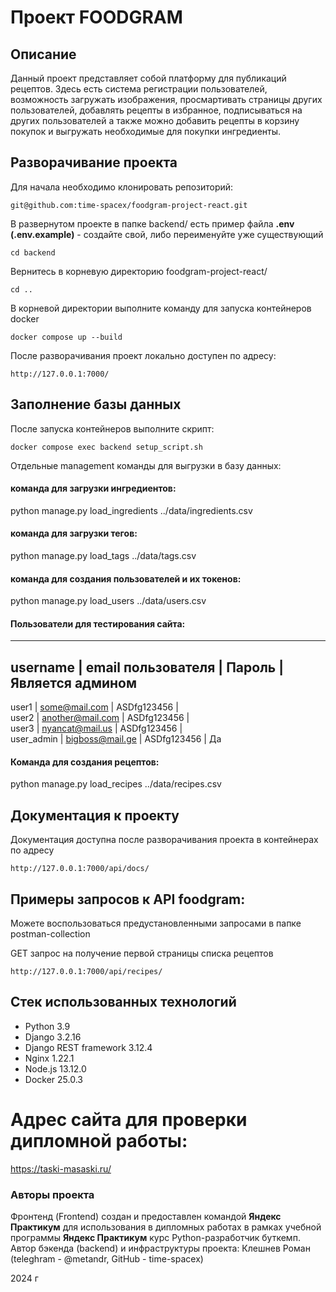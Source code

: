 # Проект FOODGRAM

## Описание

Данный проект представляет собой платформу для публикаций рецептов. Здесь есть система регистрации пользователей, возможность загружать изображения, просмартивать страницы других пользователей, добавлять рецепты в избранное, подписываться на других пользователей а также можно добавить рецепты в корзину покупок и выгружать необходимые для покупки ингредиенты.

## Разворачивание проекта

Для начала необходимо клонировать репозиторий:

```
git@github.com:time-spacex/foodgram-project-react.git
```

В развернутом проекте в папке backend/ есть пример файла **.env** **(.env.example)** - создайте свой, либо переименуйте уже существующий

```
cd backend
```

Вернитесь в корневую директорию foodgram-project-react/

```
cd ..
```

В корневой директории выполните команду для запуска контейнеров docker

```
docker compose up --build
```

После разворачивания проект локально доступен по адресу:
```
http://127.0.0.1:7000/
```

## Заполнение базы данных

После запуска контейнеров выполните скрипт:

```
docker compose exec backend setup_script.sh
```

Отдельные management команды для выгрузки в базу данных:

#### команда для загрузки ингредиентов:
python manage.py load_ingredients ../data/ingredients.csv

#### команда для загрузки тегов:
python manage.py load_tags ../data/tags.csv

#### команда для создания пользователей и их токенов:
python manage.py load_users ../data/users.csv

#### Пользователи для тестирования сайта:
-------------------------------------------------------------------------------------
username        |    email пользователя      |   Пароль          |   Является админом
-------------------------------------------------------------------------------------
user1           |    some@mail.com           |   ASDfg123456     |       
user2           |    another@mail.com        |   ASDfg123456     |       
user3           |    nyancat@mail.us         |   ASDfg123456     |       
user_admin      |    bigboss@mail.ge         |   ASDfg123456     |       Да

#### Команда для создания рецептов:

python manage.py load_recipes ../data/recipes.csv

## Документация к проекту

Документация доступна после разворачивания проекта в контейнерах по адресу 
```
http://127.0.0.1:7000/api/docs/
```

## Примеры запросов к API foodgram:

Можете воспользоваться предустановленными запросами в папке postman-collection

GET запрос на получение первой страницы списка рецептов
```
http://127.0.0.1:7000/api/recipes/
```

## Стек использованных технологий

+ Python 3.9
+ Django 3.2.16
+ Django REST framework 3.12.4
+ Nginx 1.22.1
+ Node.js 13.12.0
+ Docker 25.0.3

# Адрес сайта для проверки дипломной работы:

https://taski-masaski.ru/

### Авторы проекта

Фронтенд (Frontend) создан и предоставлен командой **Яндекс Практикум** для использования в дипломных работах в рамках учебной программы **Яндекс Практикум** курс Python-разработчик буткемп.
Автор бэкенда (backend) и инфраструктуры проекта: Клешнев Роман (teleghram - @metandr, GitHub - time-spacex)

2024 г
